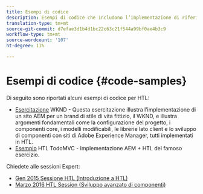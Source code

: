 ```yaml
---
title: Esempi di codice
description: Esempi di codice che includono l’implementazione di riferimento We.Retail
translation-type: tm+mt
source-git-commit: d7efae3d1b4d1bc22c63c21f544a99bf0ae4b3c9
workflow-type: tm+mt
source-wordcount: '107'
ht-degree: 11%

---
```



# Esempi di codice {#code-samples}

Di seguito sono riportati alcuni esempi di codice per HTL:

* [Esercitazione](https://docs.adobe.com/content/help/it-IT/experience-manager-learn/getting-started-wknd-tutorial-develop/overview.html) WKND - Questa esercitazione illustra l’implementazione di un sito AEM per un brand di stile di vita fittizio, il WKND, e illustra argomenti fondamentali come la configurazione del progetto, i componenti core, i modelli modificabili, le librerie lato client e lo sviluppo di componenti con  siti di Adobe Experience Manager, tutti implementati in HTL.
* [Esempio](https://github.com/Adobe-Marketing-Cloud/aem-sightly-sample-todomvc) HTL TodoMVC - Implementazione AEM + HTL del famoso esercizio.

Chiedete alle sessioni Expert:

* [Gen 2015 Sessione HTL (Introduzione a HTL)](http://scottsdigitalcommunity.blogspot.ca/2015/01/upcoming-sessions-of-ask-aem-community.html)
* [Marzo 2016 HTL Session (Sviluppo avanzato di componenti)](http://scottsdigitalcommunity.blogspot.ca/2016/03/ask-aem-community-experts-deep-dive.html)

